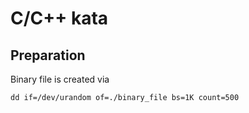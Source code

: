 # C/C++ kata

## Preparation
Binary file is created via
```
dd if=/dev/urandom of=./binary_file bs=1K count=500
```

